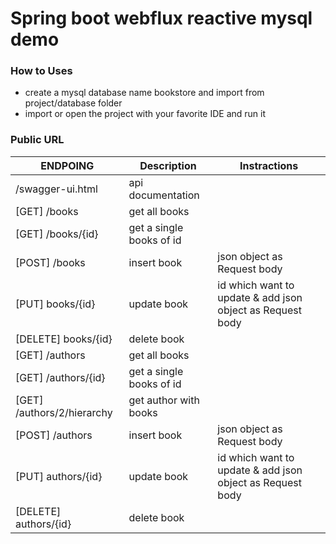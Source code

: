 # Spring boot webflux reactive mysql demo



### How to Uses
- create a mysql database name bookstore and import from project/database folder
- import or open the project with your favorite IDE and run it




### Public URL

|         ENDPOING          |      Description    |    Instractions    |
| ------------------------- | ------------------- | ------------------ |
| /swagger-ui.html | api documentation| |
| [GET] /books | get all books | |
| [GET] /books/{id} | get a single books of id | |
| [POST] /books  | insert book | json object as Request body
| [PUT] books/{id}  |  update book | id which want to update & add json object as Request body |
| [DELETE] books/{id}  | delete book |  |
| [GET] /authors | get all books | |
| [GET] /authors/{id} | get a single books of id | |
| [GET] /authors/2/hierarchy | get author with books | |
| [POST] /authors  | insert book | json object as Request body
| [PUT] authors/{id}  |  update book | id which want to update & add json object as Request body |
| [DELETE] authors/{id}  | delete book |  |
